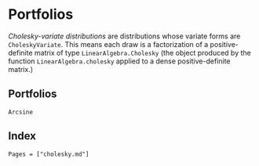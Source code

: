 # Portfolios

*Cholesky-variate distributions* are distributions whose variate forms are `CholeskyVariate`. This means each draw is a factorization of a positive-definite matrix of type `LinearAlgebra.Cholesky` (the object produced by the function `LinearAlgebra.cholesky` applied to a dense positive-definite matrix.)

## Portfolios

```@docs
Arcsine
```

## Index

```@index
Pages = ["cholesky.md"]
```